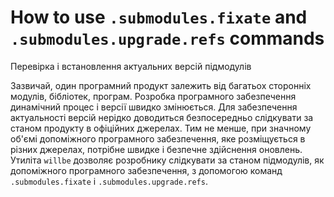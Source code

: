 # How to use `.submodules.fixate` and `.submodules.upgrade.refs` commands 

Перевірка і встановлення актуальних версій підмодулів 

Зазвичай, один програмний продукт залежить від багатьох сторонніх модулів, бібліотек, програм. Розробка програмного забезпечення динамічний процес і версії швидко змінюється. Для забезпечення  актуальності версій нерідко доводиться безпосередньо слідкувати за станом продукту в офіційних джерелах. Тим не менше, при значному об'ємі допоміжного програмного забезпечення, яке розміщується в різних джерелах, потрібне швидке і безпечне здійснення оновлень. Утиліта `willbe` дозволяє розробнику слідкувати за станом підмодулів, як допоміжного програмного забезпечення, з допомогою команд `.submodules.fixate` i `.submodules.upgrade.refs`.   
